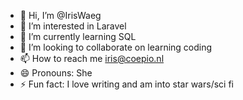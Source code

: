 - 👋 Hi, I’m @IrisWaeg
- 👀 I’m interested in Laravel
- 🌱 I’m currently learning SQL
- 💞️ I’m looking to collaborate on learning coding
- 📫 How to reach me iris@coepio.nl
- 😄 Pronouns: She
- ⚡ Fun fact: I love writing and am into star wars/sci fi

<!---
IrisWaeg/IrisWaeg is a ✨ special ✨ repository because its `README.md` (this file) appears on your GitHub profile.
You can click the Preview link to take a look at your changes.
--->
